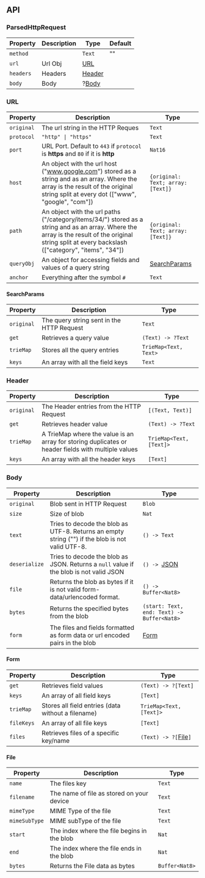 
## API
### ParsedHttpRequest
| Property | Description | Type | Default |
| - | - | - | - | 
| `method` | | `Text` | "" |
| `url` | Url Obj | [URL](#url) | |
| `headers` | Headers | [Header](#header) | |
|`body`  | Body | ?[Body](#body) | |

### URL
| Property | Description | Type |
| - | - | - |
| `original` | The url string in the HTTP Reques | `Text` |
| `protocol` | `"http" \| "https"` | `Text` |
| `port` | URL Port. Default to `443` if `protocol` is  **https** and `80` if it is **http** | `Nat16` |
| `host` | An object with the url host ("www.google.com") stored as a string and as an array. Where the array is the result of the original string split at every dot (["www", "google", "com"]) | `{original: Text; array: [Text]}` |
| `path` | An object with the url paths ("/category/items/34/") stored as a string and as an array. Where the array is the result of the original string split at every backslash  (["category", "items", "34"]) | `{original: Text; array: [Text]}` |
| `queryObj` | An object for accessing fields and values of a query string | [SearchParams](#searchParams) |
| `anchor` | Everything after the symbol  `#` | `Text` |

#### SearchParams 
| Property | Description | Type |
| - | - | - |
| `original` | The query string sent in the HTTP Request | `Text` |
| `get` | Retrieves a query value | `(Text) -> ?Text` |
| `trieMap` | Stores all the query entries | `TrieMap<Text, Text>` |
| `keys` | An array with all the field keys | `Text` |

### Header
| Property | Description | Type |
| - | - | - |
| `original` | The Header entries from the HTTP Request | `[(Text, Text)]` |
| `get` | Retrieves header value | `(Text) -> ?Text` |
| `trieMap` | A TrieMap where the value is an array for storing duplicates or header fields with multiple values  | `TrieMap<Text, [Text]>` |
| `keys` | An array with all the header keys | `[Text]` |

### Body 
| Property | Description | Type |
| - | - | - |
| `original` | Blob sent in HTTP Request | `Blob` |
| `size` | Size of blob | `Nat` |
| `text` | Tries to decode the blob as UTF-8. Returns an empty string ("") if the blob is not valid UTF-8.   | `() -> Text` |
| `deserialize` | Tries to decode the blob as JSON. Returns a `null` value if the blob is not valid JSON   | `() -> `[JSON](https://github.com/aviate-labs/json.mo/blob/main/src/JSON.mo#L13) |
| `file` | Returns the blob as bytes if it is not valid form-data/urlencoded format.  | `() -> Buffer<Nat8>` |
| `bytes` | Returns the specified bytes from the blob | `(start: Text, end: Text) -> Buffer<Nat8>` |
| `form` | The files and fields formatted as form data or url encoded pairs in the blob  | [Form](#form) |

#### Form 
| Property | Description | Type |
| - | - | - |
| `get` | Retrieves field values | `(Text) -> ?[Text]` |
| `keys` | An array of all field keys | `[Text]` |
| `trieMap` | Stores all field entries (data without a filename) | `TrieMap<Text, [Text]>` |
| `fileKeys` | An array of all file keys | `[Text]` |
| `files` | Retrieves files of a specific key/name | `(Text) -> ?[`[File](#file)`]` |

#### File
| Property | Description | Type |
| - | - | - |
| `name` | The files key | `Text` |
| `filename` | The name of file as stored on your device | `Text` |
| `mimeType` | MIME Type of the file | `Text` |
| `mimeSubType` | MIME subType of the file | `Text` |
| `start` | The index where the file begins in the blob | `Nat` |
| `end` | The index where the file ends in the blob | `Nat` |
| `bytes` | Returns the File data as bytes | `Buffer<Nat8>` |

